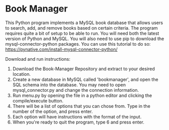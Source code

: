 # Book Manager
This Python program implements a MySQL book database that allows users to search, add, and remove books based on certain criteria. The program requires quite a bit of setup to be able to run. You will need both the latest version of Python and MySQL. You will also need to use pip to download the mysql-connector-python packages. You can use this tutorial to do so: https://pynative.com/install-mysql-connector-python/

Download and run instructions:
1. Download the Book-Manager Repository and extract to your desired location.
2. Create a new database in MySQL called 'bookmanager', and open the SQL schema into the database. You may need to open mysql_connector.py and change the connection information.
3. Run menu.py by opening the file in a python editor and clicking the compile/execute button.
4. There will be a list of options that you can chose from. Type in the number of the option, and press enter.
5. Each option will have instructions with the format of the input.
6. When you're ready to quit the program, type 6 and press enter.
